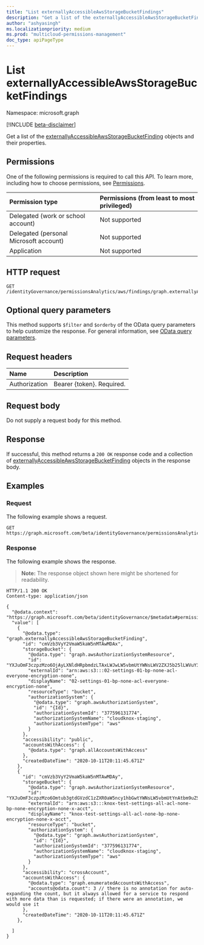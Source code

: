 ```yaml
---
title: "List externallyAccessibleAwsStorageBucketFindings"
description: "Get a list of the externallyAccessibleAwsStorageBucketFinding objects and their properties."
author: "ashyasingh"
ms.localizationpriority: medium
ms.prod: "multicloud-permissions-management"
doc_type: apiPageType
---
```


# List externallyAccessibleAwsStorageBucketFindings
Namespace: microsoft.graph

[!INCLUDE [beta-disclaimer](../../includes/beta-disclaimer.md)]

Get a list of the [externallyAccessibleAwsStorageBucketFinding](../resources/externallyaccessibleawsstoragebucketfinding.md) objects and their properties.

## Permissions
One of the following permissions is required to call this API. To learn more, including how to choose permissions, see [Permissions](/graph/permissions-reference).

|Permission type|Permissions (from least to most privileged)|
|:---|:---|
|Delegated (work or school account)|Not supported|
|Delegated (personal Microsoft account)|Not supported|
|Application|Not supported|

## HTTP request

<!-- {
  "blockType": "ignored"
}
-->
``` http
GET /identityGovernance/permissionsAnalytics/aws/findings/graph.externallyAccessibleAwsStorageBucketFinding
```

## Optional query parameters
This method supports `$filter` and `$orderby` of the OData query parameters to help customize the response. For general information, see [OData query parameters](/graph/query-parameters).

## Request headers
|Name|Description|
|:---|:---|
|Authorization|Bearer {token}. Required.|

## Request body
Do not supply a request body for this method.

## Response

If successful, this method returns a `200 OK` response code and a collection of [externallyAccessibleAwsStorageBucketFinding](../resources/externallyaccessibleawsstoragebucketfinding.md) objects in the response body.

## Examples

### Request
The following example shows a request.
<!-- {
  "blockType": "request",
  "name": "list_externallyaccessibleawsstoragebucketfinding"
}
-->
``` http
GET https://graph.microsoft.com/beta/identityGovernance/permissionsAnalytics/aws/findings/graph.externallyAccessibleAwsStorageBucketFinding
```


### Response
The following example shows the response.
>**Note:** The response object shown here might be shortened for readability.
<!-- {
  "blockType": "response",
  "truncated": true,
  "@odata.type": "Collection(microsoft.graph.externallyAccessibleAwsStorageBucketFinding)"
}
-->
``` http
HTTP/1.1 200 OK
Content-type: application/json

{
  "@odata.context": "https://graph.microsoft.com/beta/identityGovernance/$metadata#permissionsAnalytics/aws/findings/graph.externallyAccessibleAwsStorageBucketFinding",
  "value": [
    {
      "@odata.type": "graph.externallyAccessibleAwsStorageBucketFinding",
      "id": "cmVzb3VyY2VmaW5kaW5nMTAwMDAx",
      "storageBucket": {
        "@odata.type": "graph.awsAuthorizationSystemResource",
        "id": "YXJuOmF3czpzMzo6OjAyLXNldHRpbmdzLTAxLWJwLW5vbmUtYWNsLWV2ZXJ5b25lLWVuY3J5cHRpb24tbm9uZQ==",
        "externalId": "arn:aws:s3:::02-settings-01-bp-none-acl-everyone-encryption-none",
        "displayName": "02-settings-01-bp-none-acl-everyone-encryption-none",
        "resourceType": "bucket",
        "authorizationSystem": {
          "@odata.type": "graph.awsAuthorizationSystem",
          "id": "{Id}",
          "authorizationSystemId": "377596131774",
          "authorizationSystemName": "cloudknox-staging",
          "authorizationSystemType": "aws"
        }
      },
      "accessibility": "public",
      "accountsWithAccess": {
        "@odata.type": "graph.allAccountsWithAccess"
      },
      "createdDateTime": "2020-10-11T20:11:45.671Z"
    },
    {
      "id": "cmVzb3VyY2VmaW5kaW5nMTAwMDAy",
      "storageBucket": {
        "@odata.type": "graph.awsAuthorizationSystemResource",
        "id": "YXJuOmF3czpzMzo6Omtub3gtdGVzdC1zZXR0aW5ncy1hbGwtYWNsLW5vbmUtYnAtbm9uZS1lbmNyeXB0aW9uLW5vbmUteC1hY2N0",
        "externalId": "arn:aws:s3:::knox-test-settings-all-acl-none-bp-none-encryption-none-x-acct",
        "displayName": "knox-test-settings-all-acl-none-bp-none-encryption-none-x-acct",
        "resourceType": "bucket",
        "authorizationSystem": {
          "@odata.type": "graph.awsAuthorizationSystem",
          "id": "{Id}",
          "authorizationSystemId": "377596131774",
          "authorizationSystemName": "cloudknox-staging",
          "authorizationSystemType": "aws"
        }
      },
      "accessibility": "crossAccount",
      "accountsWithAccess": {
        "@odata.type": "graph.enumeratedAccountsWithAccess",
        "accounts@odata.count": 3 // there is no annotation for auto-expanding the count, but it always allowed for a service to respond with more data than is requested; if there were an annotation, we would use it
      },
      "createdDateTime": "2020-10-11T20:11:45.671Z"
    },

  ]
}
```

